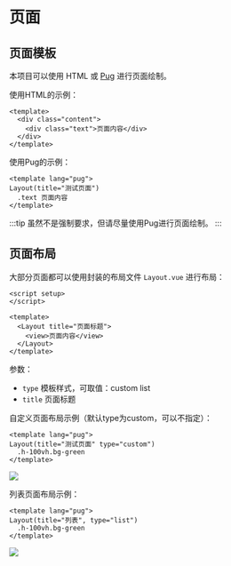 # 页面

## 页面模板

本项目可以使用 HTML 或 [Pug](https://pugjs.org/api/getting-started.html) 进行页面绘制。

使用HTML的示例：

```vue
<template>
  <div class="content">
    <div class="text">页面内容</div>
  </div>
</template>
```

使用Pug的示例：

```vue
<template lang="pug">
Layout(title="测试页面")
  .text 页面内容
</template>
```

:::tip
虽然不是强制要求，但请尽量使用Pug进行页面绘制。
:::

## 页面布局

大部分页面都可以使用封装的布局文件 `Layout.vue` 进行布局：

```vue
<script setup>
</script>

<template>
  <Layout title="页面标题">
    <view>页面内容</view>
  </Layout>
</template>
```

参数：

- `type` 模板样式，可取值：custom list
- `title` 页面标题

自定义页面布局示例（默认type为custom，可以不指定）：

```vue
<template lang="pug">
Layout(title="测试页面" type="custom")
  .h-100vh.bg-green
</template>
```

![](/images/100.png)

列表页面布局示例：

```vue
<template lang="pug">
Layout(title="列表", type="list")
  .h-100vh.bg-green
</template>
```

![](/images/101.png)
